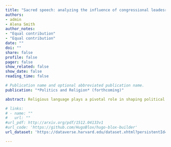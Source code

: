 ```yaml
---
title: "Sacred speech: analyzing the influence of congressional leadesrhip on religious rhetoric"
authors:
- admin
- Alena Smith
author_notes:
- "Equal contribution"
- "Equal contribution"
date: ""
doi: ""
share: false
profile: false
pager: false
show_related: false
show_date: false
reading_time: false

# Publication name and optional abbreviated publication name.
publication: "*Politics and Religion* (forthcoming)"

abstract: Religious language plays a pivotal role in shaping political behavior and attitudes. This study investigates how representatives utilize religious rhetoric when addressing the House floor and their constituents, and how this language is influenced by congressional leadership. The inauguration of openly religious Mike Johnson as House Speaker in 2023 provides a unique case to explore these dynamics. Using difference-in-differences and triple difference models, we analyze House speeches and newsletters from before and after Johnson became House Speaker to assess changes in religious speech between Republican and Democratic representatives. Our findings reveal a significant increase in newsletters using religious language sent out by Republicans after Johnson became Speaker, while religious speech on the House floor remains unchanged. Overall, our findings contribute to the literature on the relationship between religion, partisanship, and Congressional leadership, highlighting the potential influence of the Speaker of the House on religious communication to constituents.

# links:
# - name: ""
#   url: ""
#url_pdf: http://arxiv.org/pdf/1512.04133v1
#url_code: 'https://github.com/HugoBlox/hugo-blox-builder'
url_dataset: 'https://dataverse.harvard.edu/dataset.xhtml?persistentId=doi:10.7910/DVN/SNSUMU'

---
```

